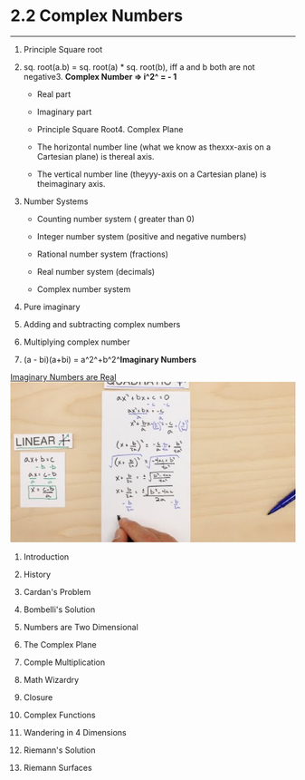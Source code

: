 # 2.2 Complex Numbers

---

1. Principle Square root

2. sq. root(a.b) = sq. root(a) * sq. root(b), iff a and b both are not negative3. **Complex Number => i^2^ = - 1**

   - Real part

   - Imaginary part

   - Principle Square Root4. Complex Plane

   - The horizontal number line (what we know as thexxx-axis on a Cartesian plane) is thereal axis.

   - The vertical number line (theyyy-axis on a Cartesian plane) is theimaginary axis.

5. Number Systems

   - Counting number system ( greater than 0)

   - Integer number system (positive and negative numbers)

   - Rational number system (fractions)

   - Real number system (decimals)

   - Complex number system

6. Pure imaginary

7. Adding and subtracting complex numbers

8. Multiplying complex number

9. (a - bi)(a+bi) = a^2^+b^2^**Imaginary Numbers**

[Imaginary Numbers are Real](https://www.youtube.com/playlist?list=PLiaHhY2iBX9g6KIvZ_703G3KJXapKkNaF)
![image](media/2.2-Complex-Numbers-image1.jpg)

1. Introduction

2. History

3. Cardan's Problem

4. Bombelli's Solution

5. Numbers are Two Dimensional

6. The Complex Plane

7. Comple Multiplication

8. Math Wizardry

9. Closure

10. Complex Functions

11. Wandering in 4 Dimensions

12. Riemann's Solution

13. Riemann Surfaces
